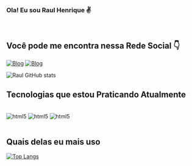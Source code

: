 


### Ola! Eu sou Raul Henrique ✌️
<br>

## Você pode me encontra nessa Rede Social 👇

 [![Blog](https://img.shields.io/badge/Gmail-D14836?style=for-the-badge&logo=gmail&logoColor=white)](https://raulhenrique220405@gmail.com)
 [![Blog](https://img.shields.io/badge/Instagram-E4405F?style=for-the-badge&logo=instagram&logoColor=white)](https://instagram.com/raulhenrique14)

![Raul GitHub stats](https://github-readme-stats.vercel.app/api?username=raulcaula&show_icons=true&theme=dracula)

## Tecnologias que estou Praticando Atualmente

<div style="display: inline_block"></br>

<img align="center"  alt="html5" src="https://img.shields.io/badge/HTML5-E34F26?style=for-the-badge&logo=html5&logoColor=white">
<img align="center"  alt="html5" src="https://img.shields.io/badge/CSS3-1572B6?style=for-the-badge&logo=css3&logoColor=white">
<img align="center"  alt="html5" src="https://img.shields.io/badge/JavaScript-F7DF1E?style=for-the-badge&logo=javascript&logoColor=black">
</div>
<br>

## Quais delas eu mais uso 

[![Top Langs](https://github-readme-stats.vercel.app/api/top-langs/?username=raulcaula&langs_count=8)](https://github.com/anuraghazra/github-readme-stats)
